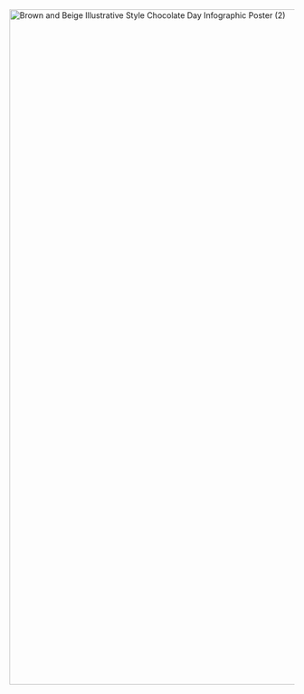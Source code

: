 <img width="1191" alt="Brown and Beige Illustrative Style Chocolate Day Infographic Poster (2)" src="https://github.com/user-attachments/assets/876ff0b6-1dc7-469a-a6e6-44638aab3fa7" />

